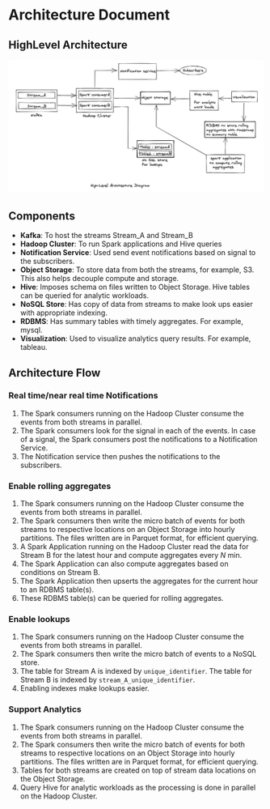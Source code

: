 # Architecture Document
## HighLevel Architecture
![alt text](https://raw.githubusercontent.com/chandanaPerumalla/architecture-assessment/main/architecture-diagram.png)
## Components
* **Kafka**: To host the streams Stream_A and Stream_B
* **Hadoop Cluster**: To run Spark applications and Hive queries
* **Notification Service**: Used send event notifications based on signal to the subscribers.
* **Object Storage**: To store data from both the streams, for example, S3. This also helps decouple compute and storage.
* **Hive**: Imposes schema on files written to Object Storage. Hive tables can be queried for analytic workloads.
* **NoSQL Store**: Has copy of data from streams to make look ups easier with appropriate indexing.
* **RDBMS**: Has summary tables with timely aggregates. For example, mysql.
* **Visualization**: Used to visualize analytics query results. For example, tableau.

## Architecture Flow
### Real time/near real time Notifications
1. The Spark consumers running on the Hadoop Cluster consume the events from both streams in parallel.
2. The Spark consumers look for the signal in each of the events. In case of a signal, the Spark consumers post the notifications to a Notification Service.
3. The Notification service then pushes the notifications to the subscribers.

### Enable rolling aggregates
1. The Spark consumers running on the Hadoop Cluster consume the events from both streams in parallel.
2. The Spark consumers then write the micro batch of events for both streams to respective locations on an Object Storage into hourly partitions. The files written are in Parquet format, for efficient querying.
3. A Spark Application running on the Hadoop Cluster read the data for Stream B for the latest hour and compute aggregates every *N* min.
4. The Spark Application can also compute aggregates based on conditions on Stream B.
5. The Spark Application then upserts the aggregates for the current hour to an RDBMS table(s).
6. These RDBMS table(s) can be queried for rolling aggregates.

### Enable lookups
1. The Spark consumers running on the Hadoop Cluster consume the events from both streams in parallel.
2. The Spark consumers then write the micro batch of events to a NoSQL store.
3. The table for Stream A is indexed by `unique_identifier`. The table for Stream B is indexed by `stream_A_unique_identifier`.
4. Enabling indexes make lookups easier.

### Support Analytics
1. The Spark consumers running on the Hadoop Cluster consume the events from both streams in parallel.
2. The Spark consumers then write the micro batch of events for both streams to respective locations on an Object Storage into hourly partitions. The files written are in Parquet format, for efficient querying.
3. Tables for both streams are created on top of stream data locations on the Object Storage.
4. Query Hive for analytic workloads as the processing is done in parallel on the Hadoop Cluster.
